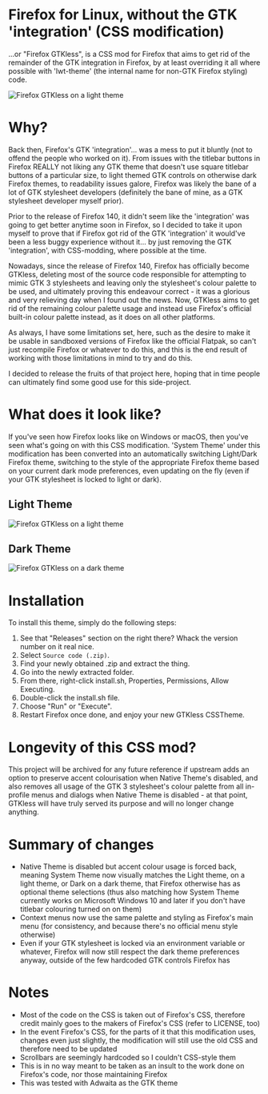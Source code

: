 # Firefox for Linux, without the GTK 'integration' (CSS modification)
...or "Firefox GTKless", is a CSS mod for Firefox that aims to get rid of the remainder of the GTK integration in Firefox, by at least overriding it all where possible with 'lwt-theme' (the internal name for non-GTK Firefox styling) code.

![Firefox GTKless on a light theme](https://github.com/dominichayesferen/Firefox-CSSTheme-GTKless/raw/main/screenshots/light.png)

<h1>Why?</h1>

Back then, Firefox's GTK 'integration'... was a mess to put it bluntly (not to offend the people who worked on it). From issues with the titlebar buttons in Firefox REALLY not liking any GTK theme that doesn't use square titlebar buttons of a particular size, to light themed GTK controls on otherwise dark Firefox themes, to readability issues galore, Firefox was likely the bane of a lot of GTK stylesheet developers (definitely the bane of mine, as a GTK stylesheet developer myself prior).

Prior to the release of Firefox 140, it didn't seem like the 'integration' was going to get better anytime soon in Firefox, so I decided to take it upon myself to prove that if Firefox got rid of the GTK 'integration' it would've been a less buggy experience without it... by just removing the GTK 'integration', with CSS-modding, where possible at the time.

Nowadays, since the release of Firefox 140, Firefox has officially become GTKless, deleting most of the source code responsible for attempting to mimic GTK 3 stylesheets and leaving only the stylesheet's colour palette to be used, and ultimately proving this endeavour correct - it was a glorious and very relieving day when I found out the news. Now, GTKless aims to get rid of the remaining colour palette usage and instead use Firefox's official built-in colour palette instead, as it does on all other platforms.

As always, I have some limitations set, here, such as the desire to make it be usable in sandboxed versions of Firefox like the official Flatpak, so can't just recompile Firefox or whatever to do this, and this is the end result of working with those limitations in mind to try and do this.

I decided to release the fruits of that project here, hoping that in time people can ultimately find some good use for this side-project.

<h1>What does it look like?</h1>

If you've seen how Firefox looks like on Windows or macOS, then you've seen what's going on with this CSS modification. 'System Theme' under this modification has been converted into an automatically switching Light/Dark Firefox theme, switching to the style of the appropriate Firefox theme based on your current dark mode preferences, even updating on the fly (even if your GTK stylesheet is locked to light or dark).

<h2>Light Theme</h2>

![Firefox GTKless on a light theme](https://github.com/dominichayesferen/Firefox-CSSTheme-GTKless/raw/main/screenshots/light.png)

<h2>Dark Theme</h2>

![Firefox GTKless on a dark theme](https://github.com/dominichayesferen/Firefox-CSSTheme-GTKless/raw/main/screenshots/dark.png)

<h1>Installation</h1>

To install this theme, simply do the following steps:

1. See that "Releases" section on the right there? Whack the version number on it real nice.
2. Select `Source code (.zip)`.
3. Find your newly obtained .zip and extract the thing.
4. Go into the newly extracted folder.
5. From there, right-click install.sh, Properties, Permissions, Allow Executing.
6. Double-click the install.sh file.
7. Choose "Run" or "Execute".
8. Restart Firefox once done, and enjoy your new GTKless CSSTheme.

<h1>Longevity of this CSS mod?</h1>

This project will be archived for any future reference if upstream adds an option to preserve accent colourisation when Native Theme's disabled, and also removes all usage of the GTK 3 stylesheet's colour palette from all in-profile menus and dialogs when Native Theme is disabled - at that point, GTKless will have truly served its purpose and will no longer change anything.

<h1>Summary of changes</h1>

- Native Theme is disabled but accent colour usage is forced back, meaning System Theme now visually matches the Light theme, on a light theme, or Dark on a dark theme, that Firefox otherwise has as optional theme selections (thus also matching how System Theme currently works on Microsoft Windows 10 and later if you don't have titlebar colouring turned on on them)
- Context menus now use the same palette and styling as Firefox's main menu (for consistency, and because there's no official menu style otherwise)
- Even if your GTK stylesheet is locked via an environment variable or whatever, Firefox will now still respect the dark theme preferences anyway, outside of the few hardcoded GTK controls Firefox has

<h1>Notes</h1>

- Most of the code on the CSS is taken out of Firefox's CSS, therefore credit mainly goes to the makers of Firefox's CSS (refer to LICENSE, too)
- In the event Firefox's CSS, for the parts of it that this modification uses, changes even just slightly, the modification will still use the old CSS and therefore need to be updated
- Scrollbars are seemingly hardcoded so I couldn't CSS-style them
- This is in no way meant to be taken as an insult to the work done on Firefox's code, nor those maintaining Firefox
- This was tested with Adwaita as the GTK theme
